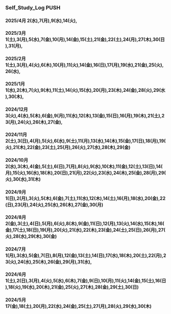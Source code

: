### Self_Study_Log PUSH

#### 2025/4月 2(水),7(月),9(水),14(火),

#### 2025/3月 1(土),3(月),5(水),7(金),10(月),14(金),15(土),21(金),22(土),24(月),27(木),30(日),31(月),

#### 2025/2月 1(土),3(月),4(火),6(木),10(月),11(火),14(金),16(日),17(月),19(水),21(金),25(火),26(水),

#### 2025/1月 1(水),2(木),7(火),9(木),11(土),14(火),15(水),20(月),23(木),24(金),28(火),29(水),30(木),

#### 2024/12月 3(火),4(水),5(木),6(金),9(月),11(水),12(木),13(金),15(日),16(月),19(木),21(土),23(月),24(火),26(木),27(金),

#### 2024/11月 2(土),3(日),4(月),5(火),6(水),9(土),11(月),13(水),14(木),15(金),17(日),18(月),19(火),21(木),22(金),23(土),25(月),26(火),27(水),28(木),29(金)

#### 2024/10月 2(水),3(木),4(金),5(土),6(日),7(月),8(火),9(水),10(木),11(金),12(土),13(日),14(月),15(火),16(水),18(木),20(日),21(月),22(火),23(水),24(木),25(金),28(月),29(火),30(水),31(木)

#### 2024/9月 1(日),2(月),3(火),5(木),6(金),7(土),11(水),12(木),14(土),16(月),18(水),20(金),22(日),23(月),24(火),25(水),26(木),27(金),30(月)

#### 2024/8月 2(金),3(土),4(日),5(月),6(火),8(木),9(金),11(日),12(月),13(火),14(水),15(木),16(金),17(土),18(日),19(月),20(火),21(水),22(木),23(金),24(土),25(日),26(月),27(火),28(水),29(木),30(金)

#### 2024/7月 1(月),3(水),5(金),7(日),8(月),12(金),13(土),14(日),17(水),18(木),20(土),22(月),23(火),24(水),25(木),26(金),29(月),31(水),

#### 2024/6月 1(土),2(日),3(月),4(火),5(水),6(木),7(金),9(日),10(月),11(火),14(金),15(土),16(日),18(火),19(水),20(木),21(金),25(火),27(木),28(金),29(土),30(日)

#### 2024/5月 17(金),18(土),20(月),22(水),24(金),25(土),27(月),28(火),29(水),30(木)
